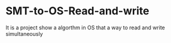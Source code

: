 # SMT-to-OS-Read-and-write

It is a project show a algorthm in OS that a way to read and write simultaneously

